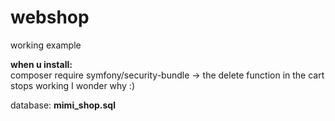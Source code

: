 # webshop

working example

**when u install:**  
composer require symfony/security-bundle -> the delete function in the cart stops working I wonder why :)

database: **mimi_shop.sql**
